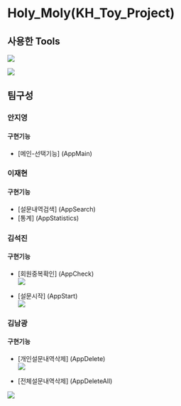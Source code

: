 # Holy_Moly(KH_Toy_Project)  
## 사용한 Tools
<img src="https://img.shields.io/badge/VSCODE-007ACC?style=flat-square&logo=Visual Studio Code&logoColor=007ACC"/>   

<img src="https://img.shields.io/badge/MySQL-4479A1?style=flat-square&logo=
MySQL&logoColor=4479A1"/>    

## 팀구성

### 안지영
#### 구현기능
- [메인-선택기능] (AppMain)  

### 이재현  
#### 구현기능
- [설문내역검색] (AppSearch)  
- [통계] (AppStatistics)  

### 김석진  
#### 구현기능

- [회원중복확인] (AppCheck)  
<a href="링크"><img src="https://img.shields.io/badge/%ED%9A%8C%EC%9B%90%EC%A4%91%EB%B3%B5%ED%99%95%EC%9D%B8-%EC%9D%B4%EB%8F%99-orange"/></a>

- [설문시작] (AppStart)  
<a href="링크"><img src="https://img.shields.io/badge/%EC%84%A4%EB%AC%B8%EC%8B%9C%EC%9E%91-%EC%9D%B4%EB%8F%99-orange"/></a>

### 김남광  
#### 구현기능
- [개인설문내역삭제] (AppDelete)  
<a href="링크"><img src="https://img.shields.io/badge/%EC%A0%84%EC%B2%B4%EC%84%A4%EB%AC%B8%EB%82%B4%EC%97%AD%EC%82%AD%EC%A0%9C-%EC%9D%B4%EB%8F%99-green"/></a>

- [전체설문내역삭제] (AppDeleteAll)  

<a href="링크"><img src="https://img.shields.io/badge/%EA%B0%9C%EC%9D%B8%EC%84%A4%EB%AC%B8%EB%82%B4%EC%97%AD%EC%82%AD%EC%A0%9C-%EC%9D%B4%EB%8F%99-green"/></a>